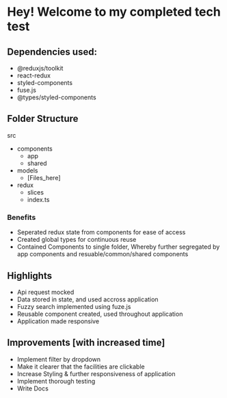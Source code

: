 # Hey! Welcome to my completed tech test

## Dependencies used:
- @reduxjs/toolkit
- react-redux
- styled-components
- fuse.js
- @types/styled-components

## Folder Structure

src 
 - components 
    - app
    - shared
 - models
    - [Files_here]
 - redux
    - slices  
    - index.ts

### Benefits
- Seperated redux state from components for ease of access
- Created global types for continuous reuse
- Contained Components to single folder, Whereby further segregated by app components and resuable/common/shared components


## Highlights

- Api request mocked
- Data stored in state, and used accross application
- Fuzzy search implemented using fuze.js
- Reusable component created, used throughout application
- Application made responsive


## Improvements [with increased time]

- Implement filter by dropdown
- Make it clearer that the facilities are clickable
- Increase Styling & further responsiveness of application
- Implement thorough testing
- Write Docs
